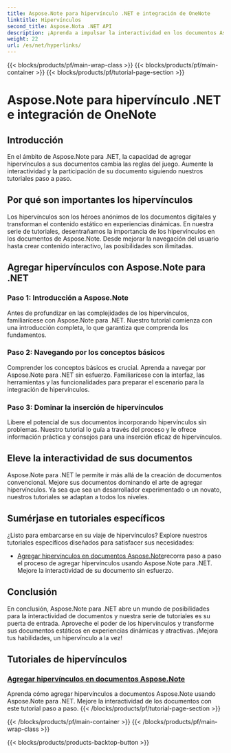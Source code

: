 ```yaml
---
title: Aspose.Note para hipervínculo .NET e integración de OneNote
linktitle: Hipervínculos
second_title: Aspose.Nota .NET API
description: ¡Aprenda a impulsar la interactividad en los documentos Aspose.Note! Descubra tutoriales sobre cómo agregar hipervínculos con Aspose.Note para .NET, mejorando la participación de su documento.
weight: 22
url: /es/net/hyperlinks/
---
```


{{< blocks/products/pf/main-wrap-class >}}
{{< blocks/products/pf/main-container >}}
{{< blocks/products/pf/tutorial-page-section >}}

# Aspose.Note para hipervínculo .NET e integración de OneNote

## Introducción

En el ámbito de Aspose.Note para .NET, la capacidad de agregar hipervínculos a sus documentos cambia las reglas del juego. Aumente la interactividad y la participación de su documento siguiendo nuestros tutoriales paso a paso.

## Por qué son importantes los hipervínculos

Los hipervínculos son los héroes anónimos de los documentos digitales y transforman el contenido estático en experiencias dinámicas. En nuestra serie de tutoriales, desentrañamos la importancia de los hipervínculos en los documentos de Aspose.Note. Desde mejorar la navegación del usuario hasta crear contenido interactivo, las posibilidades son ilimitadas.

## Agregar hipervínculos con Aspose.Note para .NET

### Paso 1: Introducción a Aspose.Note

Antes de profundizar en las complejidades de los hipervínculos, familiarícese con Aspose.Note para .NET. Nuestro tutorial comienza con una introducción completa, lo que garantiza que comprenda los fundamentos.

### Paso 2: Navegando por los conceptos básicos

Comprender los conceptos básicos es crucial. Aprenda a navegar por Aspose.Note para .NET sin esfuerzo. Familiarícese con la interfaz, las herramientas y las funcionalidades para preparar el escenario para la integración de hipervínculos.

### Paso 3: Dominar la inserción de hipervínculos

Libere el potencial de sus documentos incorporando hipervínculos sin problemas. Nuestro tutorial lo guía a través del proceso y le ofrece información práctica y consejos para una inserción eficaz de hipervínculos.

## Eleve la interactividad de sus documentos

Aspose.Note para .NET le permite ir más allá de la creación de documentos convencional. Mejore sus documentos dominando el arte de agregar hipervínculos. Ya sea que sea un desarrollador experimentado o un novato, nuestros tutoriales se adaptan a todos los niveles.

## Sumérjase en tutoriales específicos

¿Listo para embarcarse en su viaje de hipervínculos? Explore nuestros tutoriales específicos diseñados para satisfacer sus necesidades:

- [Agregar hipervínculos en documentos Aspose.Note](./add-hyperlinks/)recorra paso a paso el proceso de agregar hipervínculos usando Aspose.Note para .NET. Mejore la interactividad de su documento sin esfuerzo.

## Conclusión

En conclusión, Aspose.Note para .NET abre un mundo de posibilidades para la interactividad de documentos y nuestra serie de tutoriales es su puerta de entrada. Aproveche el poder de los hipervínculos y transforme sus documentos estáticos en experiencias dinámicas y atractivas. ¡Mejora tus habilidades, un hipervínculo a la vez!
## Tutoriales de hipervínculos
### [Agregar hipervínculos en documentos Aspose.Note](./add-hyperlinks/)
Aprenda cómo agregar hipervínculos a documentos Aspose.Note usando Aspose.Note para .NET. Mejore la interactividad de los documentos con este tutorial paso a paso.
{{< /blocks/products/pf/tutorial-page-section >}}

{{< /blocks/products/pf/main-container >}}
{{< /blocks/products/pf/main-wrap-class >}}

{{< blocks/products/products-backtop-button >}}
